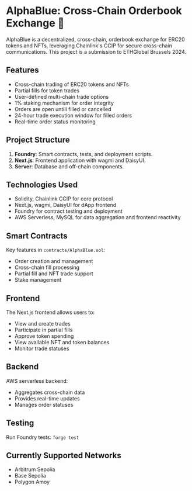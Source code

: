 # AlphaBlue: Cross-Chain Orderbook Exchange 🔄

AlphaBlue is a decentralized, cross-chain, orderbook exchange for ERC20 tokens and NFTs, leveraging Chainlink's CCIP for secure cross-chain communications.
This project is a submission to ETHGlobal Brussels 2024.

## Features

- Cross-chain trading of ERC20 tokens and NFTs
- Partial fills for token trades
- User-defined multi-chain trade options
- 1% staking mechanism for order integrity
- Orders are open untill filled or cancelled
- 24-hour trade execution window for filled orders
- Real-time order status monitoring

## Project Structure

1. **Foundry**: Smart contracts, tests, and deployment scripts.
2. **Next.js**: Frontend application with wagmi and DaisyUI.
3. **Server**: Database and off-chain components.

## Technologies Used

- Solidity, Chainlink CCIP for core protocol
- Next.js, wagmi, DaisyUI for dApp frontend
- Foundry for contract testing and deployment
- AWS Serverless, MySQL for data aggregation and frontend reactivity

## Smart Contracts

Key features in `contracts/AlphaBlue.sol`:
- Order creation and management
- Cross-chain fill processing
- Partial fill and NFT trade support
- Stake management

## Frontend

The Next.js frontend allows users to:
- View and create trades
- Participate in partial fills
- Approve token spending
- View available NFT and token balances
- Monitor trade statuses

## Backend

AWS serverless backend:
- Aggregates cross-chain data
- Provides real-time updates
- Manages order statuses

## Testing

Run Foundry tests:
  `forge test`

## Currently Supported Networks

- Arbitrum Sepolia
- Base Sepolia
- Polygon Amoy

